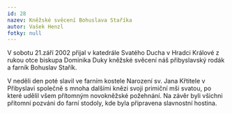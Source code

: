 ```yaml
---
id: 28
nazev: Kněžské svěcení Bohuslava Staříka
autor: Vašek Henzl
fotky: null
---
```

V sobotu 21.září 2002 přijal v katedrále Svatého Ducha v Hradci Králové z rukou otce biskupa Dominika Duky kněžské svěcení náš přibyslavský rodák a farník Bohuslav Stařík.
<p>
V neděli den poté slavil ve farním kostele Narození sv. Jana Křtitele v Přibyslavi společně s mnoha dalšími knězi svoji primiční mši svatou, po které udělil všem přítomným novokněžské požehnání. Na závěr byli všichni přítomní pozváni do farní stodoly, kde byla připravena slavnostní hostina.
<p>
